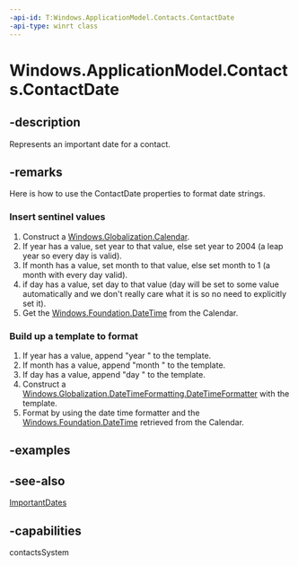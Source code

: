 ```yaml
---
-api-id: T:Windows.ApplicationModel.Contacts.ContactDate
-api-type: winrt class
---
```


<!-- Class syntax.
public class ContactDate : Windows.ApplicationModel.Contacts.IContactDate
-->

# Windows.ApplicationModel.Contacts.ContactDate

## -description
Represents an important date for a contact.

## -remarks
Here is how to use the ContactDate properties to format date strings.


### Insert sentinel values

1. Construct a [Windows.Globalization.Calendar](../windows.globalization/calendar.md).
1. If year has a value, set year to that value, else set year to 2004 (a leap year so every day is valid).
1. If month has a value, set month to that value, else set month to 1 (a month with every day valid).
1. if day has a value, set day to that value (day will be set to some value automatically and we don't really care what it is so no need to explicitly set it).
1. Get the [Windows.Foundation.DateTime](../windows.foundation/datetime.md) from the Calendar.

### Build up a template to format

1. If year has a value, append "year " to the template.
1. If month has a value, append "month " to the template.
1. If day has a value, append "day " to the template.
1. Construct a [Windows.Globalization.DateTimeFormatting.DateTimeFormatter](../windows.globalization.datetimeformatting/datetimeformatter.md) with the template.
1. Format by using the date time formatter and the [Windows.Foundation.DateTime](../windows.foundation/datetime.md) retrieved from the Calendar.


## -examples

## -see-also
[ImportantDates](contact_importantdates.md)
## -capabilities
contactsSystem
